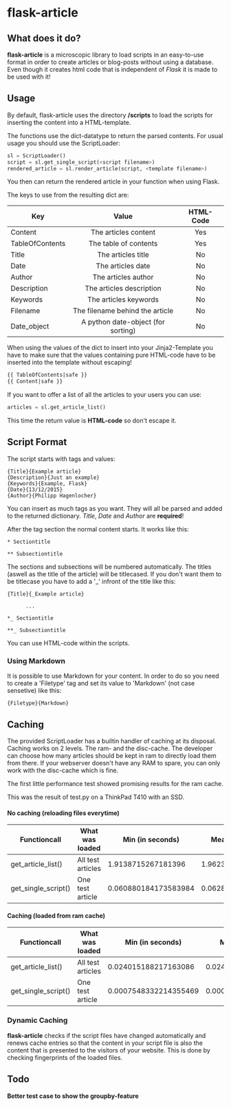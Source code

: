 # flask-article

## What does it do?

**flask-article** is a microscopic library to load scripts in an easy-to-use format in order to create articles or blog-posts without using a database. Even though it creates html code that is independent of *Flask* it is made to be used with it!

## Usage

By default, flask-article uses the directory **/scripts** to load the scripts for inserting the content into a HTML-template.

The functions use the dict-datatype to return the parsed contents.
For usual usage you should use the ScriptLoader:
```python
sl = ScriptLoader()
script = sl.get_single_script(<script filename>)
rendered_article = sl.render_article(script, <template filename>)
```
You then can return the rendered article in your function when using Flask.

The keys to use from the resulting dict are:

| Key            | Value                               | HTML-Code  |
| -------------- |:-----------------------------------:| :--------: |
| Content        | The articles content                | Yes        |
| TableOfContents| The table of contents               | Yes        |
| Title          | The articles title                  | No         | 
| Date           | The articles date                   | No         | 
| Author         | The articles author                 | No         | 
| Description    | The articles description            | No         | 
| Keywords       | The articles keywords               | No         | 
| Filename       | The filename behind the article     | No         | 
| Date_object    | A python date-object (for sorting)  | No         | 

When using the values of the dict to insert into your Jinja2-Template you have to make sure that the values containing pure HTML-code have to be inserted into the template without escaping!
```HTML
{{ TableOfContents|safe }}		
{{ Content|safe }}
```
If you want to offer a list of all the articles to your users you can use:
```python
articles = sl.get_article_list()
```
This time the return value is **HTML-code** so don't escape it.

## Script Format

The script starts with tags and values:
```
{Title}{Example article}
{Description}{Just an example}
{Keywords}{Example, Flask}
{Date}{13/12/2015}
{Author}{Philipp Hagenlocher}
```
You can insert as much tags as you want. They will all be parsed and added to the returned dictionary. *Title*, *Date* and *Author* are **required**!

After the tag section the normal content starts. It works like this:
```
* Sectiontitle

** Subsectiontitle
```
The sections and subsections will be numbered automatically. The titles (aswell as the title of the article) will be titlecased. If you don't want them to be titlecase you have to add a '_' infront of the title like this:
```
{Title}{_Example article}

      ...

*_ Sectiontitle

**_ Subsectiontitle
```

You can use HTML-code within the scripts.

### Using Markdown

It is possible to use Markdown for your content. In order to do so you need to create a 'Filetype' tag and set its value to 'Markdown' (not case sensetive) like this:
```
{Filetype}{Markdown}
```

## Caching

The provided ScriptLoader has a builtin handler of caching at its disposal. Caching works on 2 levels. The ram- and the disc-cache. The developer can choose how many articles should be kept in ram to directly load them from there. If your webserver doesn't have any RAM to spare, you can only work with the disc-cache which is fine. 

The first little performance test showed promising results for the ram cache.

This was the result of test.py on a ThinkPad T410 with an SSD.

#### No caching (reloading files everytime)
| Functioncall                    | What was loaded            | Min (in seconds)      | Mean (in seconds)     | Max (in seconds)	|
| ------------------------------- | -------------------------- | --------------------- | --------------------- | --------------------- |
| get_article_list()              | All test articles          | 1.9138715267181396 	| 1.9623020458221436 	| 2.0416059494018555 	|
| get_single_script(<scriptname>) | One test article           | 0.060880184173583984 	| 0.06287442207336426 	| 0.0752251148223877 	|

#### Caching (loaded from ram cache)
| Functioncall                    | What was loaded            | Min (in seconds)      | Mean (in seconds)     | Max (in seconds)	|
| ------------------------------- | -------------------------- | --------------------- | --------------------- | --------------------- |
| get_article_list()              | All test articles          | 0.024015188217163086  | 0.02435166358947754   | 0.03130984306335449 	|
| get_single_script(<scriptname>) | One test article           | 0.0007548332214355469 | 0.0009222960472106933 | 0.0020666122436523438 |

### Dynamic Caching

**flask-article** checks if the script files have changed automatically and renews cache entries so that the content in your script file is also the content that is presented to the visitors of your website. This is done by checking fingerprints of the loaded files.

## Todo

**Better test case to show the groupby-feature**
